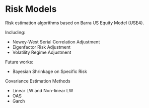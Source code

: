 # Risk Models

Risk estimation algorithms based on Barra US Equity Model (USE4). 

Including:
- Newey-West Serial Correlation Adjustment
- Eigenfactor Risk Adjustment
- Volatility Regime Adjustment

Future works:
- Bayesian Shrinkage on Specific Risk

Covariance Estimation Methods
- Linear LW and Non-linear LW
- OAS
- Garch
